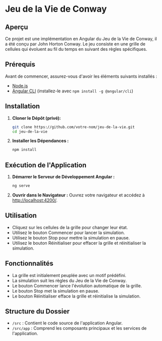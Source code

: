 # Jeu de la Vie de Conway

## Aperçu

Ce projet est une implémentation en Angular du Jeu de la Vie de Conway, il a été conçu par John Horton Conway. Le jeu consiste en une grille de cellules qui évoluent au fil du temps en suivant des règles spécifiques.

## Prérequis

Avant de commencer, assurez-vous d'avoir les éléments suivants installés :
- [Node.js](https://nodejs.org/en/download)
- [Angular CLI](https://angular.io/cli) (installez-le avec `npm install -g @angular/cli`)

## Installation

1. **Cloner le Dépôt (privé):**
    ```bash
    git clone https://github.com/votre-nom/jeu-de-la-vie.git
    cd jeu-de-la-vie
    ```

2. **Installer les Dépendances :**
    ```bash
    npm install
    ```

## Exécution de l'Application

1. **Démarrer le Serveur de Développement Angular :**
    ```bash
    ng serve
    ```

2. **Ouvrir dans le Navigateur :**
    Ouvrez votre navigateur et accédez à [http://localhost:4200/](http://localhost:4200/).

## Utilisation

- Cliquez sur les cellules de la grille pour changer leur état.
- Utilisez le bouton Commencer pour lancer la simulation.
- Utilisez le bouton Stop pour mettre la simulation en pause.
- Utilisez le bouton Réinitialiser pour effacer la grille et réinitialiser la simulation.

## Fonctionnalités

- La grille est initialement peuplée avec un motif prédéfini.
- La simulation suit les règles du Jeu de la Vie de Conway.
- Le bouton Commencer lance l'évolution automatique de la grille.
- Le bouton Stop met la simulation en pause.
- Le bouton Réinitialiser efface la grille et réinitialise la simulation.

## Structure du Dossier

- `/src` : Contient le code source de l'application Angular.
- `/src/app` : Comprend les composants principaux et les services de l'application.

